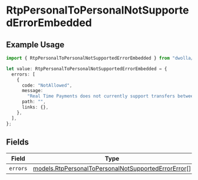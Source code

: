 # RtpPersonalToPersonalNotSupportedErrorEmbedded

## Example Usage

```typescript
import { RtpPersonalToPersonalNotSupportedErrorEmbedded } from "dwolla/models";

let value: RtpPersonalToPersonalNotSupportedErrorEmbedded = {
  errors: [
    {
      code: "NotAllowed",
      message:
        "Real Time Payments does not currently support transfers between personal accounts",
      path: "",
      links: {},
    },
  ],
};
```

## Fields

| Field                                                                                                            | Type                                                                                                             | Required                                                                                                         | Description                                                                                                      |
| ---------------------------------------------------------------------------------------------------------------- | ---------------------------------------------------------------------------------------------------------------- | ---------------------------------------------------------------------------------------------------------------- | ---------------------------------------------------------------------------------------------------------------- |
| `errors`                                                                                                         | [models.RtpPersonalToPersonalNotSupportedErrorError](../models/rtppersonaltopersonalnotsupportederrorerror.md)[] | :heavy_minus_sign:                                                                                               | N/A                                                                                                              |